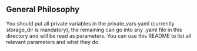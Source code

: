 ## General Philosophy

You should put all private variables in the private_vars yaml (currently storage_dir is mandatory), the remaining can go into any .yaml file in this directory and will be read as parameters. You can use this README to list all relevant parameters and what they do.